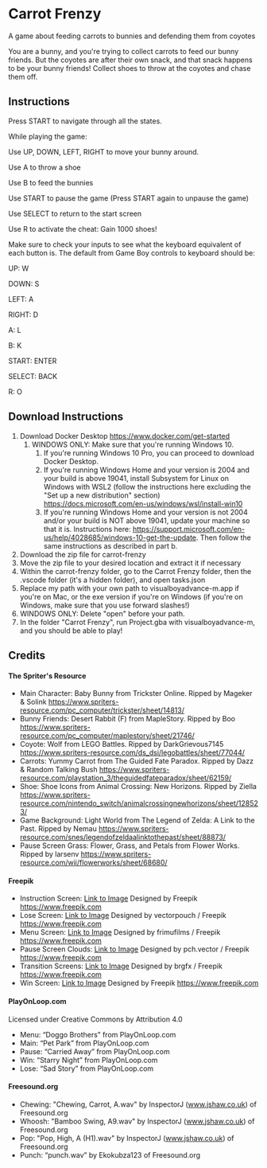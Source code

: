 # Carrot Frenzy
A game about feeding carrots to bunnies and defending them from coyotes

You are a bunny, and you're trying to collect carrots to feed our bunny friends. But the coyotes are after their own snack, and that snack happens to be your bunny friends! Collect shoes to throw at the coyotes and chase them off.

## Instructions
Press START to navigate through all the states.

While playing the game:

Use UP, DOWN, LEFT, RIGHT to move your bunny around.

Use A to throw a shoe

Use B to feed the bunnies

Use START to pause the game (Press START again to unpause the game)

Use SELECT to return to the start screen

Use R to activate the cheat: Gain 1000 shoes!

Make sure to check your inputs to see what the keyboard equivalent of each button is. The default from Game Boy controls to keyboard should be:

UP: W

DOWN: S

LEFT: A

RIGHT: D

A: L

B: K

START: ENTER

SELECT: BACK

R: O

## Download Instructions

1. Download Docker Desktop https://www.docker.com/get-started
   1. WINDOWS ONLY: Make sure that you're running Windows 10.
      1. If you're running Windows 10 Pro, you can proceed to download Docker Desktop.
      2. If you're running Windows Home and your version is 2004 and your build is above 19041, install Subsystem for Linux on Windows with WSL2 (follow the instructions here excluding the "Set up a new distribution" section) https://docs.microsoft.com/en-us/windows/wsl/install-win10
      3. If you're running Windows Home and your version is not 2004 and/or your build is NOT above 19041, update your machine so that it is. Instructions here: https://support.microsoft.com/en-us/help/4028685/windows-10-get-the-update. Then follow the same instructions as described in part b.
2. Download the zip file for carrot-frenzy
3. Move the zip file to your desired location and extract it if necessary
4. Within the carrot-frenzy folder, go to the Carrot Frenzy folder, then the .vscode folder (it's a hidden folder), and open tasks.json
5. Replace my path with your own path to visualboyadvance-m.app if you're on Mac, or the exe version if you're on Windows (if you're on Windows, make sure that you use forward slashes!)
6. WINDOWS ONLY: Delete "open" before your path.
7. In the folder "Carrot Frenzy", run Project.gba with visualboyadvance-m, and you should be able to play!

## Credits
#### The Spriter's Resource
* Main Character: Baby Bunny from Trickster Online. Ripped by Mageker & Solink https://www.spriters-resource.com/pc_computer/trickster/sheet/14813/
* Bunny Friends: Desert Rabbit (F) from MapleStory. Ripped by Boo https://www.spriters-resource.com/pc_computer/maplestory/sheet/21746/
* Coyote: Wolf from LEGO Battles. Ripped by DarkGrievous7145 https://www.spriters-resource.com/ds_dsi/legobattles/sheet/77044/
* Carrots: Yummy Carrot from The Guided Fate Paradox. Ripped by Dazz & Random Talking Bush https://www.spriters-resource.com/playstation_3/theguidedfateparadox/sheet/62159/
* Shoe: Shoe Icons from Animal Crossing: New Horizons. Ripped by Ziella https://www.spriters-resource.com/nintendo_switch/animalcrossingnewhorizons/sheet/128523/
* Game Background: Light World from The Legend of Zelda: A Link to the Past. Ripped by Nemau https://www.spriters-resource.com/snes/legendofzeldaalinktothepast/sheet/88873/
* Pause Screen Grass: Flower, Grass, and Petals from Flower Works. Ripped by larsenv https://www.spriters-resource.com/wii/flowerworks/sheet/68680/

#### Freepik
* Instruction Screen: [Link to Image](https://www.freepik.com/free-vector/watercolor-farm-landscape_4648203.htm#page=1&query=watercolor%20landscape&position=2) Designed by Freepik https://www.freepik.com
* Lose Screen: [Link to Image](https://www.freepik.com/free-vector/sunset-sunrise-ocean-nature-landscape_6362773.htm#page=1&query=sunset&position=0) Designed by vectorpouch / Freepik https://www.freepik.com
* Menu Screen: [Link to Image](https://www.freepik.com/free-vector/green-grass-blue-sky-with-clouds_10117275.htm#page=1&query=Grass&position=38) Designed by frimufilms / Freepik https://www.freepik.com
* Pause Screen Clouds: [Link to Image](https://www.freepik.com/free-vector/set-clouds-sky_4010071.htm#page=1&query=clouds&position=3) Designed by pch.vector / Freepik https://www.freepik.com
* Transition Screens: [Link to Image](https://www.freepik.com/free-vector/natural-environment-lanscape-scene_5597221.htm#page=1&query=cartoon%20field&position=14) Designed by brgfx / Freepik https://www.freepik.com
* Win Screen: [Link to Image](https://www.freepik.com/free-vector/countryside-landscape-with-trail-mountain_9869888.htm#page=1&query=Landscape&position=18) Designed by Freepik https://www.freepik.com

#### PlayOnLoop.com  
Licensed under Creative Commons by Attribution 4.0
* Menu: “Doggo Brothers” from PlayOnLoop.com
* Main: “Pet Park” from PlayOnLoop.com
* Pause: “Carried Away” from PlayOnLoop.com
* Win: “Starry Night” from PlayOnLoop.com
* Lose: “Sad Story” from PlayOnLoop.com

#### Freesound.org
* Chewing: "Chewing, Carrot, A.wav" by InspectorJ (www.jshaw.co.uk) of Freesound.org
* Whoosh: "Bamboo Swing, A9.wav" by InspectorJ (www.jshaw.co.uk) of Freesound.org
* Pop: "Pop, High, A (H1).wav" by InspectorJ (www.jshaw.co.uk) of Freesound.org
* Punch: “punch.wav” by Ekokubza123 of Freesound.org 
